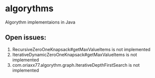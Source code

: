 # algorythms
Algorythm implementaions in Java
## Open issues:
1. RecursiveZeroOneKnapsack#getMaxValueItems is not implemented
2. IterativeDynamicZeroOneKnapsack#getMaxValueItems is not implemented
3. com.oriaxx77.algorythm.graph.IterativeDepthFirstSearch is not implemented
 
 
